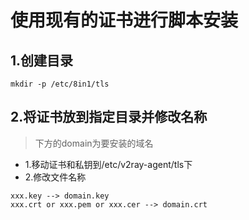 # 使用现有的证书进行脚本安装
## 1.创建目录
```
mkdir -p /etc/8in1/tls
```
## 2.将证书放到指定目录并修改名称
>下方的domain为要安装的域名
- 1.移动证书和私钥到/etc/v2ray-agent/tls下
- 2.修改文件名称
```
xxx.key --> domain.key
xxx.crt or xxx.pem or xxx.cer --> domain.crt
```
